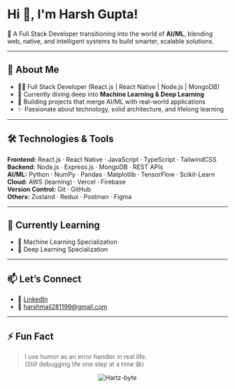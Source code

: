 # Hi 👋, I'm Harsh Gupta!

🎯 A Full Stack Developer transitioning into the world of **AI/ML**, blending web, native, and intelligent systems to build smarter, scalable solutions.

---

## 🚀 About Me

- 👨‍💻 Full Stack Developer (React.js | React Native | Node.js | MongoDB)
- 🤖 Currently diving deep into **Machine Learning & Deep Learning** 
- 🧠 Building projects that merge AI/ML with real-world applications
- ✨ Passionate about technology, solid architecture, and lifelong learning

---

## 🛠️ Technologies & Tools

**Frontend:** React.js · React Native · JavaScript · TypeScript · TailwindCSS  
**Backend:** Node.js · Express.js · MongoDB · REST APIs  
**AI/ML:** Python · NumPy · Pandas · Matplotlib · TensorFlow · Scikit-Learn  
**Cloud:** AWS (learning) · Vercel · Firebase  
**Version Control:** Git · GitHub  
**Others:** Zustand · Redux · Postman · Figma

---

## 🌱 Currently Learning
- 🤖 Machine Learning Specialization
- 🧠 Deep Learning Specialization

---

## 📫 Let’s Connect
- 💼 [LinkedIn](https://www.linkedin.com/in/harsh-gupta-b349611ba/)
- 📧 harshmail281199@gmail.com

---

## ⚡ Fun Fact
> I use humor as an error handler in real life.  
(Still debugging life one step at a time 😄)

<p align="center" ><img align="center" src="https://github-readme-streak-stats.herokuapp.com/?user=Hartz-byte&" alt="Hartz-byte" /></p>

